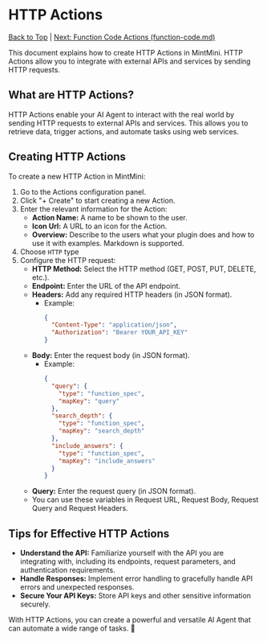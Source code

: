 # HTTP Actions

[Back to Top](#http-actions) | [Next: Function Code Actions (function-code.md)](#function-code-actions-function-codemd)

This document explains how to create HTTP Actions in MintMini. HTTP Actions allow you to integrate with external APIs and services by sending HTTP requests.

## What are HTTP Actions?

HTTP Actions enable your AI Agent to interact with the real world by sending HTTP requests to external APIs and services. This allows you to retrieve data, trigger actions, and automate tasks using web services.

## Creating HTTP Actions

To create a new HTTP Action in MintMini:

1.  Go to the Actions configuration panel.
2.  Click "+ Create" to start creating a new Action.
3.  Enter the relevant information for the Action:
    *   **Action Name:** A name to be shown to the user.
    *   **Icon Url:** A URL to an icon for the Action.
    *   **Overview:** Describe to the users what your plugin does and how to use it with examples. Markdown is supported.
4.  Choose `HTTP` type
5.  Configure the HTTP request:
    *   **HTTP Method:** Select the HTTP method (GET, POST, PUT, DELETE, etc.).
    *   **Endpoint:** Enter the URL of the API endpoint.
    *   **Headers:** Add any required HTTP headers (in JSON format).
        *   Example:
            ```json
            {
              "Content-Type": "application/json",
              "Authorization": "Bearer YOUR_API_KEY"
            }
            ```
    *   **Body:** Enter the request body (in JSON format).
        *   Example:
            ```json
        	{
			  "query": {
			    "type": "function_spec",
			    "mapKey": "query"
			  },
			  "search_depth": {
			    "type": "function_spec",
			    "mapKey": "search_depth"
			  },
			  "include_answers": {
			    "type": "function_spec",
			    "mapKey": "include_answers"
			  }
			}
            ```
    *   **Query:** Enter the request query (in JSON format).
    *   You can use these variables in Request URL, Request Body, Request Query and Request Headers.

## Tips for Effective HTTP Actions

*   **Understand the API:** Familiarize yourself with the API you are integrating with, including its endpoints, request parameters, and authentication requirements.
*   **Handle Responses:** Implement error handling to gracefully handle API errors and unexpected responses.
*   **Secure Your API Keys:** Store API keys and other sensitive information securely.

With HTTP Actions, you can create a powerful and versatile AI Agent that can automate a wide range of tasks. 🎉
